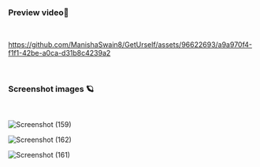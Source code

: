 ### Preview video🚀

<br/>

https://github.com/ManishaSwain8/GetUrself/assets/96622693/a9a970f4-f1f1-42be-a0ca-d31b8c4239a2



<br/>

### Screenshot images 🪐

<br/> 

![Screenshot (159)](https://github.com/ManishaSwain8/GetUrself/assets/96622693/2ba89282-a6ba-466c-be61-261728202879)

![Screenshot (162)](https://github.com/ManishaSwain8/GetUrself/assets/96622693/50cdcc3d-c454-44f8-9137-46f8a4e38c01)

![Screenshot (161)](https://github.com/ManishaSwain8/GetUrself/assets/96622693/4e07e598-5a0c-4b2d-88b2-76f61167cc2a)
